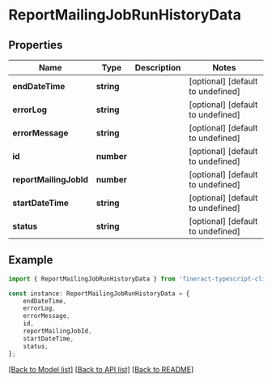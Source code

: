 # ReportMailingJobRunHistoryData


## Properties

Name | Type | Description | Notes
------------ | ------------- | ------------- | -------------
**endDateTime** | **string** |  | [optional] [default to undefined]
**errorLog** | **string** |  | [optional] [default to undefined]
**errorMessage** | **string** |  | [optional] [default to undefined]
**id** | **number** |  | [optional] [default to undefined]
**reportMailingJobId** | **number** |  | [optional] [default to undefined]
**startDateTime** | **string** |  | [optional] [default to undefined]
**status** | **string** |  | [optional] [default to undefined]

## Example

```typescript
import { ReportMailingJobRunHistoryData } from 'fineract-typescript-client';

const instance: ReportMailingJobRunHistoryData = {
    endDateTime,
    errorLog,
    errorMessage,
    id,
    reportMailingJobId,
    startDateTime,
    status,
};
```

[[Back to Model list]](../README.md#documentation-for-models) [[Back to API list]](../README.md#documentation-for-api-endpoints) [[Back to README]](../README.md)
